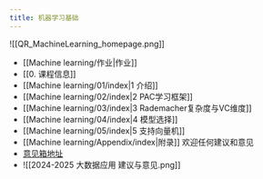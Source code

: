 ```yaml
---
title: 机器学习基础
---
```

![[QR_MachineLearning_homepage.png]]
- [[Machine learning/作业|作业]]
- [[0. 课程信息]]
- [[Machine learning/01/index|1 介绍]]
- [[Machine learning/02/index|2 PAC学习框架]]
- [[Machine learning/03/index|3 Rademacher复杂度与VC维度]]
- [[Machine learning/04/index|4 模型选择]]
- [[Machine learning/05/index|5 支持向量机]]
- [[Machine learning/Appendix/index|附录]]
欢迎任何建议和意见
- [意见箱地址](https://send2me.cn/YHmeXi_I/S_28eYZLBE75QA)
- ![[2024-2025 大数据应用 建议与意见.png]]
